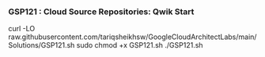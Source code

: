 ### GSP121 :  Cloud Source Repositories: Qwik Start 

curl -LO raw.githubusercontent.com/tariqsheikhsw/GoogleCloudArchitectLabs/main/Solutions/GSP121.sh
sudo chmod +x GSP121.sh
./GSP121.sh





```
